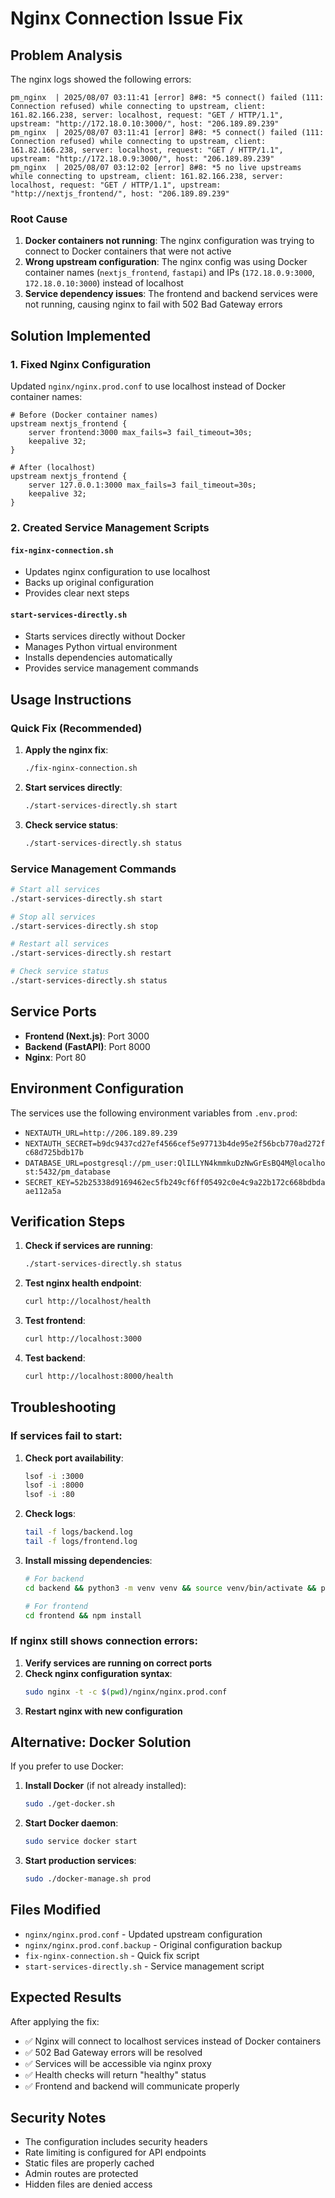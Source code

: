 # Nginx Connection Issue Fix

## Problem Analysis

The nginx logs showed the following errors:

```
pm_nginx  | 2025/08/07 03:11:41 [error] 8#8: *5 connect() failed (111: Connection refused) while connecting to upstream, client: 161.82.166.238, server: localhost, request: "GET / HTTP/1.1", upstream: "http://172.18.0.10:3000/", host: "206.189.89.239"
pm_nginx  | 2025/08/07 03:11:41 [error] 8#8: *5 connect() failed (111: Connection refused) while connecting to upstream, client: 161.82.166.238, server: localhost, request: "GET / HTTP/1.1", upstream: "http://172.18.0.9:3000/", host: "206.189.89.239"
pm_nginx  | 2025/08/07 03:12:02 [error] 8#8: *5 no live upstreams while connecting to upstream, client: 161.82.166.238, server: localhost, request: "GET / HTTP/1.1", upstream: "http://nextjs_frontend/", host: "206.189.89.239"
```

### Root Cause

1. **Docker containers not running**: The nginx configuration was trying to connect to Docker containers that were not active
2. **Wrong upstream configuration**: The nginx config was using Docker container names (`nextjs_frontend`, `fastapi`) and IPs (`172.18.0.9:3000`, `172.18.0.10:3000`) instead of localhost
3. **Service dependency issues**: The frontend and backend services were not running, causing nginx to fail with 502 Bad Gateway errors

## Solution Implemented

### 1. Fixed Nginx Configuration

Updated `nginx/nginx.prod.conf` to use localhost instead of Docker container names:

```nginx
# Before (Docker container names)
upstream nextjs_frontend {
    server frontend:3000 max_fails=3 fail_timeout=30s;
    keepalive 32;
}

# After (localhost)
upstream nextjs_frontend {
    server 127.0.0.1:3000 max_fails=3 fail_timeout=30s;
    keepalive 32;
}
```

### 2. Created Service Management Scripts

#### `fix-nginx-connection.sh`
- Updates nginx configuration to use localhost
- Backs up original configuration
- Provides clear next steps

#### `start-services-directly.sh`
- Starts services directly without Docker
- Manages Python virtual environment
- Installs dependencies automatically
- Provides service management commands

## Usage Instructions

### Quick Fix (Recommended)

1. **Apply the nginx fix**:
   ```bash
   ./fix-nginx-connection.sh
   ```

2. **Start services directly**:
   ```bash
   ./start-services-directly.sh start
   ```

3. **Check service status**:
   ```bash
   ./start-services-directly.sh status
   ```

### Service Management Commands

```bash
# Start all services
./start-services-directly.sh start

# Stop all services
./start-services-directly.sh stop

# Restart all services
./start-services-directly.sh restart

# Check service status
./start-services-directly.sh status
```

## Service Ports

- **Frontend (Next.js)**: Port 3000
- **Backend (FastAPI)**: Port 8000
- **Nginx**: Port 80

## Environment Configuration

The services use the following environment variables from `.env.prod`:

- `NEXTAUTH_URL=http://206.189.89.239`
- `NEXTAUTH_SECRET=b9dc9437cd27ef4566cef5e97713b4de95e2f56bcb770ad272fc68d725bdb17b`
- `DATABASE_URL=postgresql://pm_user:QlILLYN4kmmkuDzNwGrEsBQ4M@localhost:5432/pm_database`
- `SECRET_KEY=52b25338d9169462ec5fb249cf6ff05492c0e4c9a22b172c668bdbdaae112a5a`

## Verification Steps

1. **Check if services are running**:
   ```bash
   ./start-services-directly.sh status
   ```

2. **Test nginx health endpoint**:
   ```bash
   curl http://localhost/health
   ```

3. **Test frontend**:
   ```bash
   curl http://localhost:3000
   ```

4. **Test backend**:
   ```bash
   curl http://localhost:8000/health
   ```

## Troubleshooting

### If services fail to start:

1. **Check port availability**:
   ```bash
   lsof -i :3000
   lsof -i :8000
   lsof -i :80
   ```

2. **Check logs**:
   ```bash
   tail -f logs/backend.log
   tail -f logs/frontend.log
   ```

3. **Install missing dependencies**:
   ```bash
   # For backend
   cd backend && python3 -m venv venv && source venv/bin/activate && pip install -r requirements.txt
   
   # For frontend
   cd frontend && npm install
   ```

### If nginx still shows connection errors:

1. **Verify services are running on correct ports**
2. **Check nginx configuration syntax**:
   ```bash
   sudo nginx -t -c $(pwd)/nginx/nginx.prod.conf
   ```
3. **Restart nginx with new configuration**

## Alternative: Docker Solution

If you prefer to use Docker:

1. **Install Docker** (if not already installed):
   ```bash
   sudo ./get-docker.sh
   ```

2. **Start Docker daemon**:
   ```bash
   sudo service docker start
   ```

3. **Start production services**:
   ```bash
   sudo ./docker-manage.sh prod
   ```

## Files Modified

- `nginx/nginx.prod.conf` - Updated upstream configuration
- `nginx/nginx.prod.conf.backup` - Original configuration backup
- `fix-nginx-connection.sh` - Quick fix script
- `start-services-directly.sh` - Service management script

## Expected Results

After applying the fix:

- ✅ Nginx will connect to localhost services instead of Docker containers
- ✅ 502 Bad Gateway errors will be resolved
- ✅ Services will be accessible via nginx proxy
- ✅ Health checks will return "healthy" status
- ✅ Frontend and backend will communicate properly

## Security Notes

- The configuration includes security headers
- Rate limiting is configured for API endpoints
- Static files are properly cached
- Admin routes are protected
- Hidden files are denied access